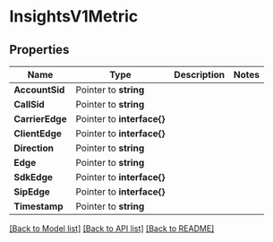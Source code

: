 # InsightsV1Metric

## Properties

Name | Type | Description | Notes
------------ | ------------- | ------------- | -------------
**AccountSid** | Pointer to **string** |  |
**CallSid** | Pointer to **string** |  |
**CarrierEdge** | Pointer to **interface{}** |  |
**ClientEdge** | Pointer to **interface{}** |  |
**Direction** | Pointer to **string** |  |
**Edge** | Pointer to **string** |  |
**SdkEdge** | Pointer to **interface{}** |  |
**SipEdge** | Pointer to **interface{}** |  |
**Timestamp** | Pointer to **string** |  |

[[Back to Model list]](../README.md#documentation-for-models) [[Back to API list]](../README.md#documentation-for-api-endpoints) [[Back to README]](../README.md)


